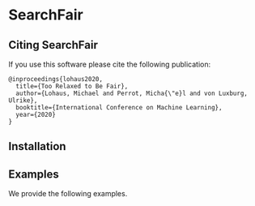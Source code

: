 # SearchFair

## Citing SearchFair

If you use this software please cite the following publication:
```
@inproceedings{lohaus2020,
  title={Too Relaxed to Be Fair},
  author={Lohaus, Michael and Perrot, Micha{\"e}l and von Luxburg, Ulrike},
  booktitle={International Conference on Machine Learning},
  year={2020}
}
```

## Installation


## Examples

We provide the following examples. 
